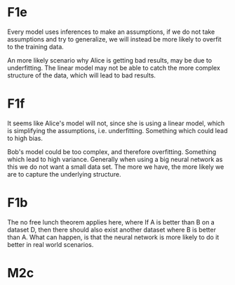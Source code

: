 # F1e 
Every model uses inferences to make an assumptions, if we do not take assumptions and try to generalize, we will instead be more likely to overfit to the training data.

An more likely scenario why Alice is getting bad results, may be due to underfitting. The linear model may not be able to catch the more complex structure of the data, which will lead to bad results.

# F1f
It seems like Alice's model will not, since she is using a linear model, which is simplifying the assumptions, i.e. underfitting. Something which could lead to high bias.

Bob's model could be too complex, and therefore overfitting. Something which lead to high variance. Generally when using a big neural network as this we do not want a small data set. The more we have, the more likely we are to capture the underlying structure.

# F1b
The no free lunch theorem applies here, where If A is better than B on a dataset D, then there should also exist another dataset where B is better than A. What can happen, is that the neural network is more likely to do it better in real world scenarios.

# M2c